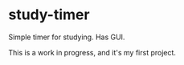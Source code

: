 # study-timer
Simple timer for studying. Has GUI.

This is a work in progress, and it's my first project. 
